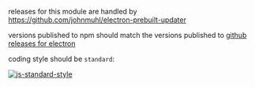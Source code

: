 releases for this module are handled by https://github.com/johnmuhl/electron-prebuilt-updater

versions published to npm should match the versions published to [github releases for electron](https://github.com/electron/electron/releases)

coding style should be `standard`:

[![js-standard-style](https://raw.githubusercontent.com/feross/standard/master/badge.png)](https://github.com/feross/standard)

